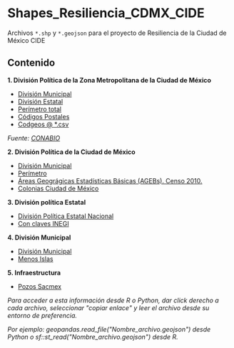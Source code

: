 # Shapes_Resiliencia_CDMX_CIDE
Archivos `*.shp` y `*.geojson` para el proyecto de Resiliencia de la Ciudad de México CIDE


## Contenido

**1. División Política de la Zona Metropolitana de la Ciudad de México**

* [División Municipal](https://github.com/JuveCampos/Shapes_Resiliencia_CDMX_CIDE/raw/master/Zona%20Metropolitana/EdosZM.geojson)
* [División Estatal](https://github.com/JuveCampos/Shapes_Resiliencia_CDMX_CIDE/raw/master/Zona%20Metropolitana/EstadosZMVM.geojson)
* [Perímetro total](https://github.com/JuveCampos/Shapes_Resiliencia_CDMX_CIDE/raw/master/Zona%20Metropolitana/ZMVM_shell.geojson)
* [Códigos Postales](https://raw.githubusercontent.com/JuveCampos/Shapes_Resiliencia_CDMX_CIDE/master/geojsons/Division%20Politica/cp_zona_metropolitana.geojson)
* [Codgeos @ *.csv](https://raw.githubusercontent.com/JuveCampos/Shapes_Resiliencia_CDMX_CIDE/master/Archivos/mpios_codgeo.csv)

_Fuente: [CONABIO](http://www.conabio.gob.mx/informacion/gis/)_

**2. División Política de la Ciudad de México**

* [División Municipal](https://github.com/JuveCampos/Shapes_Resiliencia_CDMX_CIDE/raw/master/Shape%20Ciudad%20de%20México/CDMX_mpal.geojson)
* [Perímetro](https://github.com/JuveCampos/Shapes_Resiliencia_CDMX_CIDE/raw/master/Shape%20Ciudad%20de%20México/CDMX_perimetro.geojson)
* [Áreas Geográgicas Estadísticas Básicas (AGEBs). Censo 2010.](https://github.com/JuveCampos/Shapes_Resiliencia_CDMX_CIDE/raw/master/Zona%20Metropolitana/Ageb.geojson)
* [Colonias Ciudad de México](https://raw.githubusercontent.com/JuveCampos/Shapes_Resiliencia_CDMX_CIDE/master/geojsons/Division%20Politica/Poligono_colonias.geojson)

**3. División política Estatal**

* [División Política Estatal Nacional](https://github.com/JuveCampos/MexicoSinIslas/raw/master/Sin_islas.geojson)
* [Con claves INEGI](https://raw.githubusercontent.com/JuveCampos/Shapes_Resiliencia_CDMX_CIDE/master/geojsons/Division%20Politica/DivisionEstatal.geojson)


**4. División Municipal**

* [División Municipal](https://raw.githubusercontent.com/JuveCampos/Shapes_Resiliencia_CDMX_CIDE/master/geojsons/Division%20Politica/mpios2.geojson)
* [Menos Islas](https://raw.githubusercontent.com/JuveCampos/Shapes_Resiliencia_CDMX_CIDE/master/geojsons/Division%20Politica/mpios_con_menos_islas_aun.geojson)

**5. Infraestructura**

* [Pozos Sacmex](https://github.com/JuveCampos/Shapes_Resiliencia_CDMX_CIDE/raw/master/Infraestructura/Pozos_Sacmex2.geojson)


_Para acceder a esta información desde R o Python, dar click derecho a cada archivo, seleccionar "copiar enlace" y leer el archivo desde su entorno de preferencia._

_Por ejemplo: geopandas.read_file("Nombre_archivo.geojson") desde Python o sf::st_read("Nombre_archivo.geojson") desde R._


